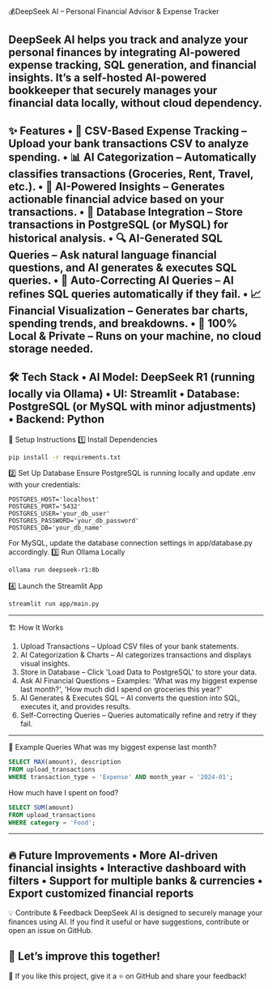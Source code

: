💰DeepSeek AI – Personal Financial Advisor & Expense Tracker

DeepSeek AI helps you track and analyze your personal finances by integrating AI-powered expense tracking, SQL generation, and financial insights. It’s a self-hosted AI-powered bookkeeper that securely manages your financial data locally, without cloud dependency.
---
✨ Features
•	📂 CSV-Based Expense Tracking – Upload your bank transactions CSV to analyze spending.
•	📊 AI Categorization – Automatically classifies transactions (Groceries, Rent, Travel, etc.).
•	🧠 AI-Powered Insights – Generates actionable financial advice based on your transactions.
•	🏦 Database Integration – Store transactions in PostgreSQL (or MySQL) for historical analysis.
•	🔍 AI-Generated SQL Queries – Ask natural language financial questions, and AI generates & executes SQL queries.
•	🔄 Auto-Correcting AI Queries – AI refines SQL queries automatically if they fail.
•	📈 Financial Visualization – Generates bar charts, spending trends, and breakdowns.
•	🔐 100% Local & Private – Runs on your machine, no cloud storage needed.
---
🛠️ Tech Stack
•	AI Model: DeepSeek R1 (running locally via Ollama)
•	UI: Streamlit
•	Database: PostgreSQL (or MySQL with minor adjustments)
•	Backend: Python
---
🔧 Setup Instructions
1️⃣ Install Dependencies
```bash
pip install -r requirements.txt
```
2️⃣ Set Up Database
Ensure PostgreSQL is running locally and update .env with your credentials:
```plaintext
POSTGRES_HOST='localhost'
POSTGRES_PORT='5432'
POSTGRES_USER='your_db_user'
POSTGRES_PASSWORD='your_db_password'
POSTGRES_DB='your_db_name'
```
For MySQL, update the database connection settings in app/database.py accordingly.
3️⃣ Run Ollama Locally
```bash
ollama run deepseek-r1:8b
```
4️⃣ Launch the Streamlit App
```bash
streamlit run app/main.py
```
---
🏗️ How It Works
1.	Upload Transactions – Upload CSV files of your bank statements.
2.	AI Categorization & Charts – AI categorizes transactions and displays visual insights.
3.	Store in Database – Click 'Load Data to PostgreSQL' to store your data.
4.	Ask AI Financial Questions – Examples: 'What was my biggest expense last month?', 'How much did I spend on groceries this year?'
5.	AI Generates & Executes SQL – AI converts the question into SQL, executes it, and provides results.
6.	Self-Correcting Queries – Queries automatically refine and retry if they fail.
---
🎯 Example Queries
What was my biggest expense last month?
```sql
SELECT MAX(amount), description 
FROM upload_transactions 
WHERE transaction_type = 'Expense' AND month_year = '2024-01';
```
How much have I spent on food?
```sql
SELECT SUM(amount) 
FROM upload_transactions 
WHERE category = 'Food';
```
---
🔥 Future Improvements
•	More AI-driven financial insights
•	Interactive dashboard with filters
•	Support for multiple banks & currencies
•	Export customized financial reports
---
💡 Contribute & Feedback
DeepSeek AI is designed to securely manage your finances using AI. If you find it useful or have suggestions, contribute or open an issue on GitHub.

📩 Let’s improve this together!
---
💙 If you like this project, give it a ⭐ on GitHub and share your feedback!

